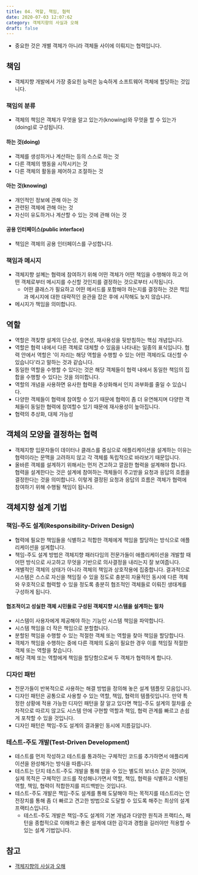 ```yaml
---
title: 04. 역할, 책임, 협력
date: 2020-07-03 12:07:62
category: 객체지향의 사실과 오해
draft: false
---
```


- 중요한 것은 개별 객체가 아니라 객체들 사이에 이뤄지는 협력입니다.

## 책임

- 객체지향 개발에서 가장 중요힌 능력은 능숙하게 소프트웨어 객체에 할당하는 것입니다.
### 책임의 분류

- 객체의 책임은 객체가 무엇을 알고 있는가(knowing)와 무엇을 할 수 있는가(doing)로 구성됩니다.

#### 하는 것(doing)

- 객체를 생성하거나 계산하는 등의 스스로 하는 것
- 다른 객체의 행동을 시작시키는 것
- 다른 객체의 활동을 제어하고 조절하는 것

#### 아는 것(knowing)

- 개인적인 정보에 관해 아는 것
- 관련된 객체에 관해 아는 것
- 자신이 유도하거나 계산할 수 있는 것에 관해 아는 것

#### 공용 인터페이스(public interface)

- 책임은 객체의 공용 인터페이스를 구성합니다.

### 책임과 메시지

- 객체지향 설꼐는 협력에 참여하기 위해 어떤 객체가 어떤 책임을 수행해야 하고 어떤 객체로부터 메시지를 수신할 것인지를 결정하는 것으로부터 시작됩니다. 
  - 어떤 클래스가 필요하고 어떤 메서드를 포함해야 하는지를 결정하는 것은 책임과 메시지에 대한 대략적인 윤관을 잡은 후에 시작해도 늦지 않습니다.
- 메시지가 책임을 의미합니다.


## 역할

- 역할은 객칮향 설계의 단순성, 유연성, 재사용성을 뒷받침하는 핵심 개념입니다.
- 역할은 협력 내에서 다른 객체로 대체할 수 있음을 나타내는 일종의 표식입니다. 협력 안에서 역할은 '이 자리는 해당 역할을 수행할 수 있는 어떤 객체라도 대신할 수 있습니다'라고 말하는 것과 같습니다.
- 동일한 역할을 수행할 수 있다는 것은 해당 객체들이 협력 내에서 동일한 책임의 집합을 수행할 수 있다는 것을 의미합니다.
- 역할의 개념을 사용하면 유사한 협력을 추상화해서 인지 과부화를 줄일 수 있습니다. 
- 다양한 객체들이 협력에 참여할 수 있기 때문에 협력이 좀 더 유연해지며 다양한 객체들이 동일한 협력에 참여할수 있기 때문에 재사용성이 높아집니다.
- 협력의 추상화, 대체 가능성

## 객체의 모양을 결정하는 협력

- 객체지향 입문자들이 데이터나 클래스를 중심으로 애플리케이션을 설계하는 이유는 협력이라는 문맥을 고려하지 않고 각 객체를 독립적으로 바라보기 때문입니다.
- 올바른 객체를 설계하기 위해서는 먼저 견고하고 깔끔한 협력을 설계해야 합니다. 협력을 설계한다는 것은 설계에 참여하는 객체들이 주고받을 요청과 응답의 흐름을 결정한다는 것을 의미합니다. 이렇게 결정된 요청과 응답의 흐름은 객체가 협력에 참여하기 위해 수행될 책임이 됩니다.

## 객체지향 설계 기법

### 책임-주도 설계(Responsibility-Driven Design)

- 협력에 필요한 책임들을 식별하고 적합한 객체에게 책임을 할당하는 방식으로 애플리케이션을 설계합니다.
- 책임-주도 설계 방법은 객체지향 패러다임의 전문가들이 애플리케이션을 개발할 때 어떤 방식으로 사고하고 무엇을 기반으로 의사결정을 내리는지 잘 보여줍니다.
- 개별적인 객체의 상태가 아니라 객체의 책임과 상호작용에 집중합니다. 결과적으로 시스템은 스스로 자신을 책임질 수 있을 정도로 충분히 자율적인 동시에 다른 객체와 우호적으로 협력할 수 있을 정도록 충분히 협조적인 객체들로 이뤄진 생태계를 구성하게 됩니다.

#### 협조적이고 성실한 객체 시민들로 구성된 객체지향 시스템을 설계하는 절차

- 시스템이 사용자에게 제공해야 하는 기능인 시스템 책임을 파악합니다.
- 시스템 책임을 더 작은 책임으로 분할합니다.
- 분할된 책임을 수행할 수 있는 적절한 객체 또는 역할을 찾아 책임을 할당합니다.
- 객체가 책임을 수행하는 중에 다른 객체의 도움이 필요한 경우 이를 책임질 적절한 객체 또는 역할을 찾습니다.
- 해당 객체 또는 역할에게 책임을 할당함으로써 두 객체가 협력하게 합니다.

### 디자인 패턴

- 전문가들이 반복적으로 사용하는 해결 방법을 정의해 놓은 설계 템플릿 모음입니다.
- 디자인 패턴은 공통으로 사용할 수 있는 역할, 책임, 협력의 템플릿입니다. 만약 특정한 상황에 적용 가능한 디자인 패턴을 잘 알고 있다면 책임-주도 설계의 절차를 순차적으로 따르지 않고도 시스템 안에 구현할 역할과 책임, 협력 관계를 빠르고 손쉽게 포착할 수 있을 것입니다.
- 디자인 패턴은 책임-주도 설계의 결과물인 동시에 지름길입니다.

### 테스트-주도 개발(Test-Driven Development)

- 테스트를 먼저 작성하고 테스트를 통과하는 구체적인 코드를 추가하면서 애플리케이션을 완성해가는 방식을 따릅니다.
- 테스트는 단지 테스트-주도 개발을 통해 얻을 수 있는 별도의 보너스 같은 것이며, 실제 목적은 구체적인 코드를 작성해나가면서 역할, 책임, 협력을 식별하고 식별된 역할, 책임, 협력이 적합한지를 피드백받는 것입니다.
- 테스트-주도 개발은 책임-주도 설계를 통해 도달해야 하는 목적지를 테스트라는 안전장치를 통해 좀 더 빠르고 견고한 방법으로 도달할 수 있도록 해주는 최상의 설계 프랙티스입니다.
  - 테스트-주도 개발은 책임-주도 설계의 기본 개념과 다양한 원칙과 프랙티스, 패턴을 종합적으로 이해하고 좋은 설계에 대한 감각과 경험을 길러야만 적용할 수 있는 설계 기법입니다.

## 참고

- [객체지향의 사실과 오해](https://peter-cho.gitbook.io/book/11/undefined-3)
